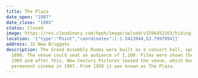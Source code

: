```yaml
---
title: The Plaza
date_open: "1907"
date_close: "1985"
status: Closed
image: https://res.cloudinary.com/hpph/image/upload/v1596451163/hidinginplainsight/plaza_newbriggate.svg
location: '{"type":"Point","coordinates":[-1.5413944,53.7997994]}'
address: 32 New Briggate
description: The Grand Assembly Rooms were built as a concert hall, opening in
  1898. The venue could seat an audience of 1,100. Films were shown there from
  1903 and after this, New Century Pictures leased the venue, which became a
  permanent cinema in 1907. From 1958 it was known as The Plaza.
---
```

